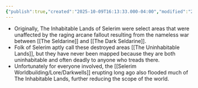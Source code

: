 ```yaml
---
{"publish":true,"created":"2025-10-09T16:13:33.000-04:00","modified":"2025-10-22T09:19:27.119-04:00","published":"2025-10-22T09:19:27.119-04:00","cssclasses":"","Authors":["Jordan Nolte"]}
---
```



- Originally, The Inhabitable Lands of Selerim were select areas that were unaffected by the raging arcane fallout resulting from the nameless war between [[The Seldarine]] and [[The Dark Seldarine]]. 
- Folk of Selerim aptly call these destroyed areas [[The Uninhabitable Lands]], but they have never been mapped because they are both uninhabitable and often deadly to anyone who treads there.
- Unfortunately for everyone involved, the [[Selerim Worldbuilding/Lore/Darkwells]] erupting long ago also flooded much of The Inhabitable Lands, further reducing the scope of the world.